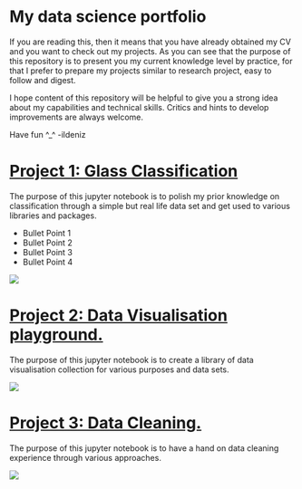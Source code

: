 # My data science portfolio
If you are reading this, then it means that you have already obtained my CV and you want to check out my projects.
As you can see that the purpose of this repository is to present you my current knowledge level by practice, for that I prefer to prepare my projects similar to research project, easy to follow and digest.

I hope content of this repository will be helpful to give you a strong idea about my capabilities and technical skills.
Critics and hints to develop improvements are always welcome.

Have fun ^_^ -ildeniz

# [Project 1: Glass Classification](https://github.com/ildeniz/ML-2022-001-Glass_classification) 
The purpose of this jupyter notebook is to polish my prior knowledge on classification through a simple but real life data set and get used to various libraries and packages.

* Bullet Point 1
* Bullet Point 2
* Bullet Point 3
* Bullet Point 4

![](/images/image.png)


# [Project 2: Data Visualisation playground.](https://github.com/ildeniz/ML-2022-001-Data_Visualisation_Playground) 
The purpose of this jupyter notebook is to create a library of data visualisation collection for various purposes and data sets.

![](/images/image.png)

# [Project 3: Data Cleaning.](https://github.com/ildeniz/ML-2022-003-Data_Cleaning) 
The purpose of this jupyter notebook is to have a hand on data cleaning experience through various approaches.

![](/images/image.png)
